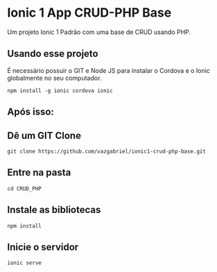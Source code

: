 Ionic 1 App CRUD-PHP Base
==============

Um projeto Ionic 1 Padrão com uma base de CRUD usando PHP.

## Usando esse projeto

É necessário possuir o GIT e Node JS para instalar o Cordova e o Ionic globalmente no seu computador.

```Usando o GIT BASH
npm install -g ionic cordova ionic
```

## Após isso:

## Dê um GIT Clone
```Usando o GIT BASH
git clone https://github.com/vazgabriel/ionic1-crud-php-base.git
```
## Entre na pasta
```Entre na pasta do projeto
cd CRUD_PHP
```
## Instale as bibliotecas
```Depois disso dê um npm install para instalas as bibliotecas necessárias
npm install
```

## Inicie o servidor
```Após isso inicie seu servidor
ionic serve
```